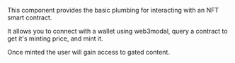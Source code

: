 This component provides the basic plumbing for interacting with an NFT smart contract.

It allows you to connect with a wallet using web3modal, query a contract to get it's minting price, and mint it.

Once minted the user will gain access to gated content.
